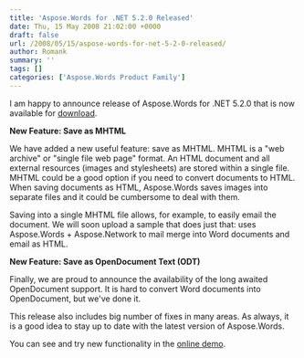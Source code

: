 ```yaml
---
title: 'Aspose.Words for .NET 5.2.0 Released'
date: Thu, 15 May 2008 21:02:00 +0000
draft: false
url: /2008/05/15/aspose-words-for-net-5-2-0-released/
author: Romank
summary: ''
tags: []
categories: ['Aspose.Words Product Family']
---
```


I am happy to announce release of Aspose.Words for .NET 5.2.0 that is now available for [download][1].

**New Feature: Save as MHTML**

We have added a new useful feature: save as MHTML. MHTML is a "web archive" or "single file web page" format. An HTML document and all external resources (images and stylesheets) are stored within a single file. MHTML could be a good option if you need to convert documents to HTML. When saving documents as HTML, Aspose.Words saves images into separate files and it could be cumbersome to deal with them.

Saving into a single MHTML file allows, for example, to easily email the document. We will soon upload a sample that does just that: uses Aspose.Words + Aspose.Network to mail merge into Word documents and email as HTML.

**New Feature: Save as OpenDocument Text (ODT)**

Finally, we are proud to announce the availability of the long awaited OpenDocument support. It is hard to convert Word documents into OpenDocument, but we've done it.

This release also includes big number of fixes in many areas. As always, it is a good idea to stay up to date with the latest version of Aspose.Words.

You can see and try new functionality in the [online demo][2].




[1]: https://docs.aspose.com/display/wordsjava/Home
[2]: http://www.aspose.com/demos/aspose.words/default.aspx




